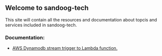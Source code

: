 ## Welcome to sandoog-tech

This site will contain all the resources and documentation about topcis and services included in sandoog-tech.

### Documentation:
- [AWS Dynamodb stream trigger to Lambda function.](docs/AWS-Dynamodb-stream-trigger-to-Lambda-function.md)